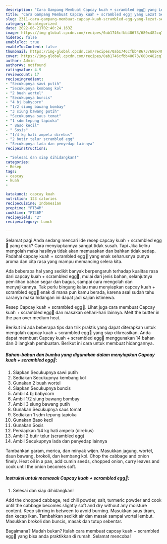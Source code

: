 ```yaml
---
description: "Cara Gampang Membuat Capcay kuah + scrambled egg🍲 yang Lezat Sekali, Buat Buka Puasa Bikin Ngiler"
title: "Cara Gampang Membuat Capcay kuah + scrambled egg🍲 yang Lezat Sekali, Buat Buka Puasa Bikin Ngiler"
slug: 2311-cara-gampang-membuat-capcay-kuah-scrambled-egg-yang-lezat-sekali-buat-buka-puasa-bikin-ngiler
category: Uncategorized
date: 2022-06-21T02:40:24.163Z
image: https://img-global.cpcdn.com/recipes/0ab1746cfbb48673/680x482cq70/capcay-kuah-scrambled-egg-foto-resep-utama.jpg
hideToc: false
enableToc: true
enableTocContent: false
thumbnail: https://img-global.cpcdn.com/recipes/0ab1746cfbb48673/680x482cq70/capcay-kuah-scrambled-egg-foto-resep-utama.jpg
cover: https://img-global.cpcdn.com/recipes/0ab1746cfbb48673/680x482cq70/capcay-kuah-scrambled-egg-foto-resep-utama.jpg
author: Admin
authorAv: notfound
ratingvalue: 4.9
reviewcount: 17
recipeingredient:
- "Secukupnya sawi putih"
- "Secukupnya kembang kol"
- "2 buah wortel"
- "Secukupnya buncis"
- "4 bj babycorn"
- "1/2 siung bawang bombay"
- "3 siung bawang putih"
- "Secukupnya saus tomat"
- "1 sdm tepung tapioka"
- " Baso kecil"
- " Sosis"
- "1/4 kg hati ampela direbus"
- "2 butir telur scrambled egg"
- "Secukupnya lada dan penyedap lainnya"
recipeinstructions:

- "Selesai dan siap dihidangkan!"
categories:
- Resep
tags:
- capcay
- kuah
- 

katakunci: capcay kuah  
nutrition: 123 calories
recipecuisine: Indonesian
preptime: "PT34M"
cooktime: "PT46M"
recipeyield: "2"
recipecategory: Lunch

---
```



Selamat pagi Anda sedang mencari ide resep capcay kuah + scrambled egg🍲 yang enak? Cara menyiapkannya sangat tidak susah. Tapi Jika keliru mengolah maka hasilnya tidak akan memuaskan dan bahkan tidak sedap. Padahal capcay kuah + scrambled egg🍲 yang enak seharusnya punya aroma dan cita rasa yang mampu memancing selera kita.


Ada beberapa hal yang sedikit banyak berpengaruh terhadap kualitas rasa dari capcay kuah + scrambled egg🍲, mulai dari jenis bahan, selanjutnya pemilihan bahan segar dan bagus, sampai cara mengolah dan menyajikannya. Tak perlu bingung kalau mau menyiapkan capcay kuah + scrambled egg🍲 enak di mana pun kamu berada, karena asal sudah tahu caranya maka hidangan ini dapat jadi sajian istimewa.

Resep Capcay kuah + scrambled egg🍲. Lihat juga cara membuat Capcay kuah + scrambled egg🍲 dan masakan sehari-hari lainnya. Melt the butter in the pan over medium heat.


Berikut ini ada beberapa tips dan trik praktis yang dapat diterapkan untuk mengolah capcay kuah + scrambled egg🍲 yang siap dikreasikan. Anda dapat membuat Capcay kuah + scrambled egg🍲 menggunakan 14 bahan dan 0 langkah pembuatan. Berikut ini cara untuk membuat hidangannya.

<!--inarticleads1-->

##### Bahan-bahan dan bumbu yang digunakan dalam menyiapkan Capcay kuah + scrambled egg🍲:

1. Siapkan Secukupnya sawi putih
1. Sediakan Secukupnya kembang kol
1. Gunakan 2 buah wortel
1. Siapkan Secukupnya buncis
1. Ambil 4 bj babycorn
1. Ambil 1/2 siung bawang bombay
1. Ambil 3 siung bawang putih
1. Gunakan Secukupnya saus tomat
1. Sediakan 1 sdm tepung tapioka
1. Gunakan  Baso kecil
1. Gunakan  Sosis
1. Persiapkan 1/4 kg hati ampela (direbus)
1. Ambil 2 butir telur (scrambled egg)
1. Ambil Secukupnya lada dan penyedap lainnya


Tambahkan garam, merica, dan minyak wijen. Masukkan jagung, wortel, daun bawang, brokoli, dan kembang kol. Chop the cabbage and onion finely. Heat oil in a pan, add cumin seeds, chopped onion, curry leaves and cook until the onion becomes soft. 

<!--inarticleads2-->

##### Instruksi untuk memasak Capcay kuah + scrambled egg🍲:


1. Selesai dan siap dihidangkan!

Add the chopped cabbage, red chili powder, salt, turmeric powder and cook until the cabbage becomes slightly soft and dry without any moisture content. Keep stirring in between to avoid burning. Masukkan saus tiram, dan kecap ikan. Tambahkan sedikit air dan masak sampai wortel lembut. Masukkan brokoli dan buncis, masak dan tutup sebentar. 

Bagaimana? Mudah bukan? Itulah cara membuat capcay kuah + scrambled egg🍲 yang bisa anda praktikkan di rumah. Selamat mencoba!
